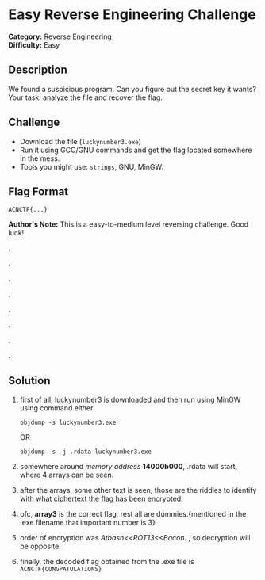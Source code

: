 # Easy Reverse Engineering Challenge

**Category:** Reverse Engineering\
**Difficulty:** Easy

## Description

We found a suspicious program. Can you figure out the secret key it
wants?\
Your task: analyze the file and recover the flag.

## Challenge

-   Download the file (`luckynumber3.exe`)
-   Run it using GCC/GNU commands and get the flag located somewhere in the mess.
-   Tools you might use: `strings`, GNU, MinGW.

## Flag Format

    ACNCTF{...}


**Author's Note:** This is a easy-to-medium level reversing challenge. Good luck!





.







.






.








.




 

.







.






.








.
## Solution


1. first of all, luckynumber3 is downloaded and then run using MinGW using command either

    `objdump -s luckynumber3.exe`

    OR

    `objdump -s -j .rdata luckynumber3.exe`
   
3. somewhere around _memory address_ **14000b000**, .rdata will start, where 4 arrays can be seen.
4. after the arrays, some other text is seen, those are the riddles to identify with what ciphertext the flag has been encrypted.
5. ofc, **array3** is the correct flag, rest all are dummies.{mentioned in the .exe filename that important number is 3}
6. order of encryption was _Atbash<<ROT13<<Bacon._ , so decryption will be opposite.
7. finally, the decoded flag obtained from the .exe file is
                                  `ACNCTF{CONGPATULATIONS}`
